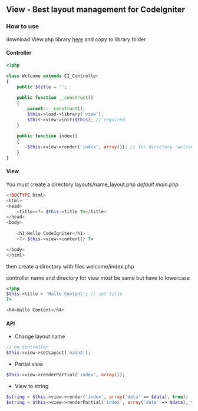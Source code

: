 ## View - Best layout management for CodeIgniter

### How to use

download View.php library [here](https://github.com/didanurwanda/codeigniter-layout-management/archive/master.zip) and copy to library folder

#### Controller

```PHP
<?php

class Welcome extends CI_Controller
{
    public $title = '';
    
    public function __construct()
    {
        parent::__construct();
        $this->load->library('view');
        $this->view->init($this); // required
    }
    
    public function index()
    {
        $this->view->render('index', array()); // for directory 'welcome/index.php'
    }
}

```

#### View

You must create a directory layouts/name_layout.php *default main.php*

```PHP
<!DOCTYPE html>
<html>
<head>
    <title><?= $this->title ?></title>
</head>
<body>
    
    <h1>Hello CodeIgniter</h1>
    <?= $this->view->content() ?>

</body>
</html>
```

then create a directory with files welcome/index.php

controller name and directory for view most be same but have to lowercase

```PHP
<?php
$this->title = 'Hallo Content'; // set title
?>

<h4>Hallo Content</h4>
```

#### API

* Change layout name

```PHP
// on controller
$this->view->setLayout('main2');
```

* Partial view

```PHP
$this->view->renderPartial('index', array());
```

* View to string

```PHP
$string = $this->view->render('index', array('data' => $data), true);
$string = $this->view->renderPartial('index', array('data' => $data), true); 
```